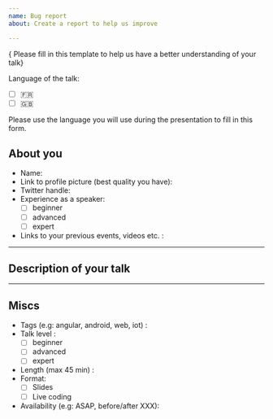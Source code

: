 ```yaml
---
name: Bug report
about: Create a report to help us improve

---
```


{ Please fill in this template to help us have a better understanding of your talk}

Language of the talk: 
- [ ] 🇫🇷
- [ ] 🇬🇧

Please use the language you will use during the presentation to fill in this form.

## About you

* Name:
* Link to profile picture (best quality you have):
* Twitter handle:
* Experience as a speaker:
    - [ ] beginner
    - [ ] advanced
    - [ ] expert
* Links to your previous events, videos etc. : 

---

## Description of your talk

---

## Miscs

* Tags (e.g: angular, android, web, iot) :
* Talk level :
    - [ ] beginner
    - [ ] advanced
    - [ ] expert
* Length (max 45 min) : 
* Format:
    - [ ] Slides
    - [ ] Live coding
* Availability (e.g: ASAP, before/after XXX):

